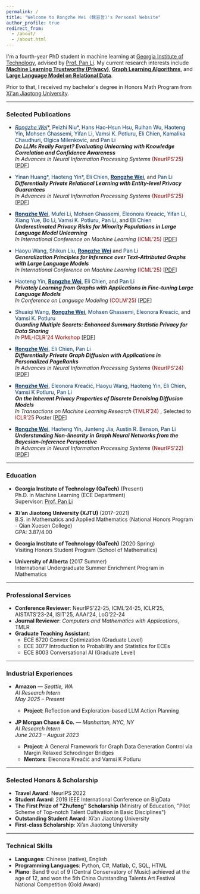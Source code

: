 ```yaml
---
permalink: /
title: "Welcome to Rongzhe Wei (魏容哲)'s Personal Website"
author_profile: true
redirect_from: 
  - /about/
  - /about.html
---
```


I'm a fourth-year PhD student in machine learning at [Georgia Institute of Technology](https://www.gatech.edu/), advised by [Prof. Pan Li](https://sites.google.com/view/panli-purdue/home). My current research interests include **<u><span>Machine Learning Trustworthy (Privacy)</span></u>**, **<u><span>Graph Learning Algorithms</span></u>**, and **<u><span>Large Language Model on Relational Data</span></u>**.

Prior to that, I received my bachelor's degree in Honors Math Program from [Xi'an Jiaotong University](https://www.xjtu.edu.cn/). 

---

### <i class="fas fa-book-open" style="color:#007bff;"></i> Selected Publications

- **<u><span style="color:#003366;">Rongzhe Wei*</span></u>**, <span style="color:#003366;">Peizhi Niu*</span>, <span style="color:#003366;">Hans Hao-Hsun Hsu</span>, <span style="color:#003366;">Ruihan Wu</span>, <span style="color:#003366;">Haoteng Yin</span>, <span style="color:#003366;">Mohsen Ghassemi</span>, <span style="color:#003366;">Yifan Li</span>, <span style="color:#003366;">Vamsi K. Potluru</span>, <span style="color:#003366;">Eli Chien</span>, <span style="color:#003366;">Kamalika Chaudhuri</span>, <span style="color:#003366;">Olgica Milenkovic</span>, and <span style="color:#003366;">Pan Li</span>  
  ***Do LLMs Really Forget? Evaluating Unlearning with Knowledge Correlation and Confidence Awareness***  
  *In Advances in Neural Information Processing Systems* <span style="color:#8B0000;">(NeurIPS’25)</span> [[PDF](https://arxiv.org/pdf/2506.05735)]

- <span style="color:#003366;">Yinan Huang*</span>, <span style="color:#003366;">Haoteng Yin*</span>, <span style="color:#003366;">Eli Chien</span>, **<u><span style="color:#003366;">Rongzhe Wei</span></u>**, and <span style="color:#003366;">Pan Li</span>  
  ***Differentially Private Relational Learning with Entity-level Privacy Guarantees***  
  *In Advances in Neural Information Processing Systems* <span style="color:#8B0000;">(NeurIPS’25)</span> [[PDF](https://arxiv.org/pdf/2506.08347?)]

- **<u><span style="color:#003366;">Rongzhe Wei</span></u>**, <span style="color:#003366;">Mufei Li</span>, <span style="color:#003366;">Mohsen Ghassemi</span>, <span style="color:#003366;">Eleonora Kreacic</span>, <span style="color:#003366;">Yifan Li</span>, <span style="color:#003366;">Xiang Yue</span>, <span style="color:#003366;">Bo Li</span>, <span style="color:#003366;">Vamsi K. Potluru</span>, <span style="color:#003366;">Pan Li</span>, and <span style="color:#003366;">Eli Chien</span>  
  ***Underestimated Privacy Risks for Minority Populations in Large Language Model Unlearning***  
  *In International Conference on Machine Learning* <span style="color:#8B0000;">(ICML’25)</span> [[PDF](https://arxiv.org/pdf/2412.08559)]

- <span style="color:#003366;">Haoyu Wang</span>, <span style="color:#003366;">Shikun Liu</span>, **<u><span style="color:#003366;">Rongzhe Wei</span></u>** and <span style="color:#003366;">Pan Li</span>  
***Generalization Principles for Inference over Text-Attributed Graphs with Large Language Models***  
*In International Conference on Machine Learning* <span style="color:#8B0000;">(ICML’25)</span> [[PDF](https://arxiv.org/pdf/2502.11836)]

- <span style="color:#003366;">Haoteng Yin</span>, **<u><span style="color:#003366;">Rongzhe Wei</span></u>**, <span style="color:#003366;">Eli Chien</span>, and <span style="color:#003366;">Pan Li</span>  
  ***Privately Learning from Graphs with Applications in Fine-tuning Large Language Models***  
  *In Conference on Language Modeling* <span style="color:#8B0000;">(COLM’25)</span> [[PDF](https://arxiv.org/pdf/2410.08299)]

- <span style="color:#003366;">Shuaiqi Wang</span>, **<u><span style="color:#003366;">Rongzhe Wei</span></u>**, <span style="color:#003366;">Mohsen Ghassemi</span>, <span style="color:#003366;">Eleonora Kreacic</span>, and <span style="color:#003366;">Vamsi K. Potluru</span>  
  ***Guarding Multiple Secrets: Enhanced Summary Statistic Privacy for Data Sharing***  
  *In* <span style="color:#8B0000;">PML-ICLR'24 Workshop</span> [[PDF](https://arxiv.org/pdf/2405.13804)]

- **<u><span style="color:#003366;">Rongzhe Wei</span></u>**, <span style="color:#003366;">Eli Chien</span>, <span style="color:#003366;">Pan Li</span>  
  ***Differentially Private Graph Diffusion with Applications in Personalized PageRanks***  
  *In Advances in Neural Information Processing Systems* <span style="color:#8B0000;">(NeurIPS’24)</span> [[PDF](https://arxiv.org/pdf/2407.00077)]

- **<u><span style="color:#003366;">Rongzhe Wei</span></u>**, <span style="color:#003366;">Eleonora Kreačić</span>, <span style="color:#003366;">Haoyu Wang</span>, <span style="color:#003366;">Haoteng Yin</span>, <span style="color:#003366;">Eli Chien</span>, <span style="color:#003366;">Vamsi K Potluru</span>, <span style="color:#003366;">Pan Li</span>  
  ***On the Inherent Privacy Properties of Discrete Denoising Diffusion Models***  
  *In Transactions on Machine Learning Research* <span style="color:#8B0000;">(TMLR’24)</span>  , Selected to <span style="color:#8B0000;">ICLR’25</span> Poster
  [[PDF](https://arxiv.org/pdf/2310.15524)]

- **<u><span style="color:#003366;">Rongzhe Wei</span></u>**, <span style="color:#003366;">Haoteng Yin</span>, <span style="color:#003366;">Junteng Jia</span>, <span style="color:#003366;">Austin R. Benson</span>, <span style="color:#003366;">Pan Li</span>  
  ***Understanding Non-linearity in Graph Neural Networks from the Bayesian-Inference Perspective***  
  *In Advances in Neural Information Processing Systems* <span style="color:#8B0000;">(NeurIPS’22)</span> [[PDF](https://arxiv.org/pdf/2207.11311)]

---

### <i class="fas fa-graduation-cap" style="color:#6c757d;"></i> Education
- **Georgia Institute of Technology (GaTech)** (Present)  
  Ph.D. in Machine Learning (ECE Department)  
  Supervisor: [Prof. Pan Li](https://sites.google.com/view/panli-purdue/home)

- **Xi’an Jiaotong University (XJTU)** (2017–2021)  
  B.S. in Mathematics and Applied Mathematics (National Honors Program - Qian Xuesen College)  
  GPA: 3.87/4.00

- **Georgia Institute of Technology (GaTech)** (2020 Spring)  
  Visiting Honors Student Program (School of Mathematics)

- **University of Alberta** (2017 Summer)  
  International Undergraduate Summer Enrichment Program in Mathematics

---

### <i class="fas fa-briefcase" style="color:#28a745;"></i> Professional Services
- **Conference Reviewer**: NeurIPS’22-25, ICML’24-25, ICLR’25, AISTATS’23-24, ISIT'25, AAAI’24, LoG’22-24  
- **Journal Reviewer**: *Computers and Mathematics with Applications*, TMLR  
- **Graduate Teaching Assistant**:  
  - ECE 6720 Convex Optimization (Graduate Level)  
  - ECE 3077 Introduction to Probability and Statistics for ECEs  
  - ECE 8003 Conversational AI (Graduate Level) 

---

### <i class="fas fa-industry" style="color:#ff6347;"></i> Industrial Experiences
- **Amazon** — *Seattle, WA*  
  *AI Research Intern*  
  *May 2025 – Present*  
  - **Project**: Reflection and Exploration-based LLM Action Planning


- **JP Morgan Chase & Co.** — *Manhattan, NYC, NY*  
  *AI Research Intern*  
  *June 2023 – August 2023*  
  - **Project**: A General Framework for Graph Data Generation Control via Margin Relaxed Schrodinger Bridges  
  - **Mentors**: Eleonora Kreačić and Vamsi K Potluru  

---

### <i class="fas fa-award" style="color:#ffc107;"></i> Selected Honors & Scholarship
- **Travel Award**: NeurIPS 2022  
- **Student Award**: 2019 IEEE International Conference on BigData  
- **The First Prize of "Zhufeng" Scholarship** (Ministry of Education, "Pilot Scheme of Top-notch Talent Cultivation in Basic Disciplines")  
- **Outstanding Student Award**: Xi’an Jiaotong University   
- **First-class Scholarship**: Xi’an Jiaotong University  

---

### <i class="fas fa-tools" style="color:#6c757d;"></i> Technical Skills
- **Languages**: Chinese (native), English  
- **Programming Languages**: Python, C#, Matlab, C, SQL, HTML  
- **Piano**: Band 9 out of 9 (Central Conservatory of Music) achieved at the age of 12, and won the 5th China Outstanding Talents Art Festival National Competition (Gold Award)  
